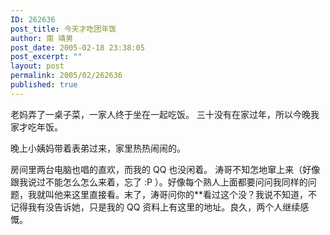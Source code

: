 ```yaml
---
ID: 262636
post_title: 今天才吃团年饭
author: 南 靖男
post_date: 2005-02-18 23:38:05
post_excerpt: ""
layout: post
permalink: 2005/02/262636
published: true
---
```

老妈弄了一桌子菜，一家人终于坐在一起吃饭。
三十没有在家过年，所以今晚我家才吃年饭。
<!--more-->晚上小姨妈带着表弟过来，家里热热闹闹的。
房间里两台电脑也唱的直欢，而我的 QQ 也没闲着。
涛哥不知怎地窜上来（好像跟我说过不能怎么怎么来着，忘了 :P ）。好像每个熟人上面都要问问我同样的问题，我就叫他来这里直接看。末了，涛哥问你的**看过这个没？我说不知道，不记得我有没告诉她，只是我的 QQ 资料上有这里的地址。良久，两个人继续感慨。